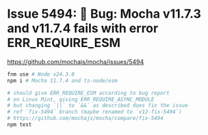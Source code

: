 # Issue 5494: 🐛 Bug: Mocha v11.7.3 and v11.7.4 fails with error ERR_REQUIRE_ESM

https://github.com/mochajs/mocha/issues/5494

```bash
fnm use # Node v24.3.0
npm i # Mocha 11.7.4 and ts-node/esm

# should give ERR_REQUIRE_ESM according to bug report
# on Linux Mint, giving ERR_REQUIRE_ASYNC_MODULE
# but changing `||` to `&&` as described does fix the issue
# ref `fix-5494` branch (maybe renamed to `v12-fix-5494`)
# https://github.com/mochajs/mocha/compare/fix-5494
npm test 
```